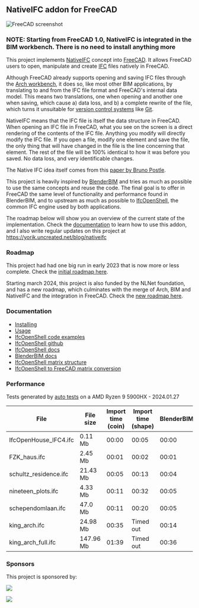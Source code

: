 ## NativeIFC addon for FreeCAD

![FreeCAD screenshot](doc/images/main.jpg)

### NOTE: Starting from FreeCAD 1.0, NativeIFC is integrated in the BIM workbench. There is no need to install anything more

This project implements [NativeIFC](https://github.com/brunopostle/ifcmerge/blob/main/docs/whitepaper.rst) concept into [FreeCAD](https://freecad.org). It allows FreeCAD users to open, manipulate and create [IFC](https://en.wikipedia.org/wiki/Industry_Foundation_Classes) files natively in FreeCAD.

Although FreeCAD already supports opening and saving IFC files through the [Arch workbench](https://wiki.freecad.org/Arch_Workbench), it does so, like most other BIM applications, by translating to and from the IFC file format and FreeCAD's internal data model. This means two translations, one when opening and another one when saving, which cause a) data loss, and b) a complete rewrite of the file, which turns it unsuitable for [version control systems](https://en.wikipedia.org/wiki/Version_control) like [Git](https://en.wikipedia.org/wiki/Git).

NativeIFC means that the IFC file is itself the data structure in FreeCAD. When opening an IFC file in FreeCAD, what you see on the screen is a direct rendering of the contents of the IFC file. Anything you modify will directly modify the IFC file. If you open a file, modify one element and save the file, the only thing that will have changed in the file is the line concerning that element. The rest of the file will be 100% identical to how it was before you saved. No data loss, and very identificable changes.

The Native IFC idea itself comes from this [paper by Bruno Postle](https://github.com/brunopostle/ifcmerge/blob/main/docs/whitepaper.rst).

This project is heavily inspired by [BlenderBIM](https://blenderbim.org) and tries as much as possible to use the same concepts and reuse the code. The final goal is to offer in FreeCAD the same level of functionality and performance found in BlenderBIM, and to upstream as much as possible to [IfcOpenShell](https://ifcopenshell.org), the common IFC engine used by both applications.

The roadmap below will show you an overview of the current state of the implementation. Check the [documentation](doc/README.md) to learn how to use this addon, and I also write regular updates on this project at https://yorik.uncreated.net/blog/nativeifc

### Roadmap

This project had had one big run in early 2023 that is now more or less complete. Check the [initial roadmap here](doc/roadmap2023.md).

Starting march 2024, this project is also funded by the NLNet foundation, and has a new roadmap, which culminates with the merge of Arch, BIM and NativeIFC and the integration in FreeCAD. Check the [new roadmap here](doc/roadmap2024.md).

### Documentation

* [Installing](doc/installation.md)
* [Usage](doc/README.md)
* [IfcOpenShell code examples](doc/code_examples.md)
* [IfcOpenShell github](https://github.com/IfcOpenShell/IfcOpenShell)
* [IfcOpenShell docs](https://blenderbim.org/docs-python/ifcopenshell.html)
* [BlenderBIM docs](https://blenderbim.org/docs/)
* [IfcOpenShell matrix structure](https://github.com/IfcOpenShell/IfcOpenShell/issues/1440)
* [IfcOpenShell to FreeCAD matrix conversion](https://pythoncvc.net/?cat=203)

### Performance

Tests generated by [auto tests](ifc_performance_test.py) on a AMD Ryzen 9 5900HX - 2024.01.27

| File | File size | Import time (coin) | Import time (shape) | BlenderBIM |
| ---- | --------- | ------------------- | ------------------ | ---------- |
| IfcOpenHouse_IFC4.ifc | 0.11 Mb | 00:00 | 00:05 | 00:00 |
| FZK_haus.ifc | 2.45 Mb | 00:01 | 00:02 | 00:01 |
| schultz_residence.ifc | 21.43 Mb | 00:05 | 00:13 | 00:04 |
| nineteen_plots.ifc | 4.33 Mb | 00:11 | 00:32 | 00:05 |
| schependomlaan.ifc | 47.0 Mb | 00:11 | 00:20 | 00:05 |
| king_arch.ifc | 24.98 Mb | 00:35 | Timed out | 00:14 |
| king_arch_full.ifc | 147.96 Mb | 01:39 | Timed out | 00:36 |

### Sponsors

This project is sponsored by:

[![](doc/images/otfn-logo.png)](https://opentoolchain-foundation.org/) <div style="width: 60px;"></div> [![](doc/images/ngi0-logo.png)](https://nlnet.nl/project/FreeCAD-IFC/)
